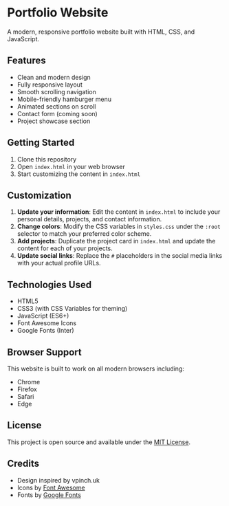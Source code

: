 # Portfolio Website

A modern, responsive portfolio website built with HTML, CSS, and JavaScript.

## Features

- Clean and modern design
- Fully responsive layout
- Smooth scrolling navigation
- Mobile-friendly hamburger menu
- Animated sections on scroll
- Contact form (coming soon)
- Project showcase section

## Getting Started

1. Clone this repository
2. Open `index.html` in your web browser
3. Start customizing the content in `index.html`

## Customization

1. **Update your information**: Edit the content in `index.html` to include your personal details, projects, and contact information.
2. **Change colors**: Modify the CSS variables in `styles.css` under the `:root` selector to match your preferred color scheme.
3. **Add projects**: Duplicate the project card in `index.html` and update the content for each of your projects.
4. **Update social links**: Replace the `#` placeholders in the social media links with your actual profile URLs.

## Technologies Used

- HTML5
- CSS3 (with CSS Variables for theming)
- JavaScript (ES6+)
- Font Awesome Icons
- Google Fonts (Inter)

## Browser Support

This website is built to work on all modern browsers including:
- Chrome
- Firefox
- Safari
- Edge

## License

This project is open source and available under the [MIT License](LICENSE).

## Credits

- Design inspired by vpinch.uk
- Icons by [Font Awesome](https://fontawesome.com/)
- Fonts by [Google Fonts](https://fonts.google.com/)
